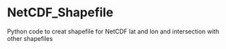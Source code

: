 # NetCDF_Shapefile
Python code to creat shapefile for NetCDF lat and lon and intersection with other shapefiles
